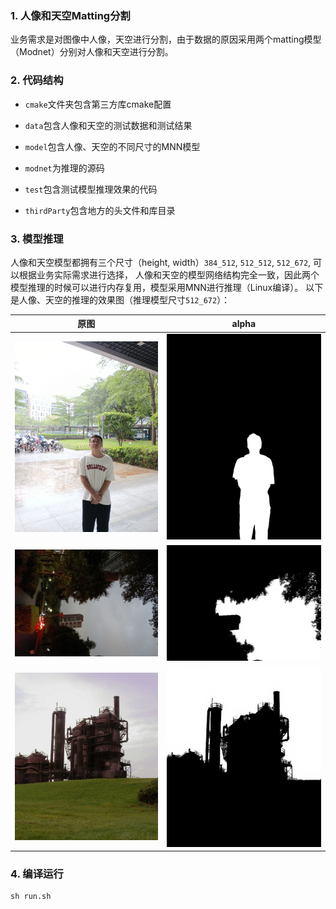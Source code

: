 ### 1. 人像和天空Matting分割
业务需求是对图像中人像，天空进行分割，由于数据的原因采用两个matting模型（Modnet）分别对人像和天空进行分割。

### 2. 代码结构     

* `cmake`文件夹包含第三方库cmake配置
* `data`包含人像和天空的测试数据和测试结果
* `model`包含人像、天空的不同尺寸的MNN模型

* `modnet`为推理的源码   
* `test`包含测试模型推理效果的代码
* `thirdParty`包含地方的头文件和库目录

### 3. 模型推理     

人像和天空模型都拥有三个尺寸（height, width）`384_512`, `512_512`, `512_672`, 可以根据业务实际需求进行选择，  人像和天空的模型网络结构完全一致，因此两个模型推理的时候可以进行内存复用，模型采用MNN进行推理（Linux编译）。
以下是人像、天空的推理的效果图（推理模型尺寸`512_672`）：

|           原图           |             alpha              |
| :----------------------: | :----------------------------: |
| ![](./data/person/1.jpg) | ![](./data/person/1_alpha.png) |
|  ![](./data/sky/1.jpg)   |  ![](./data/sky/1_alpha.png)   |
|  ![](./data/sky/2.jpg)   |  ![](./data/sky/2_alpha.png)   |


### 4. 编译运行
```
sh run.sh       
```

